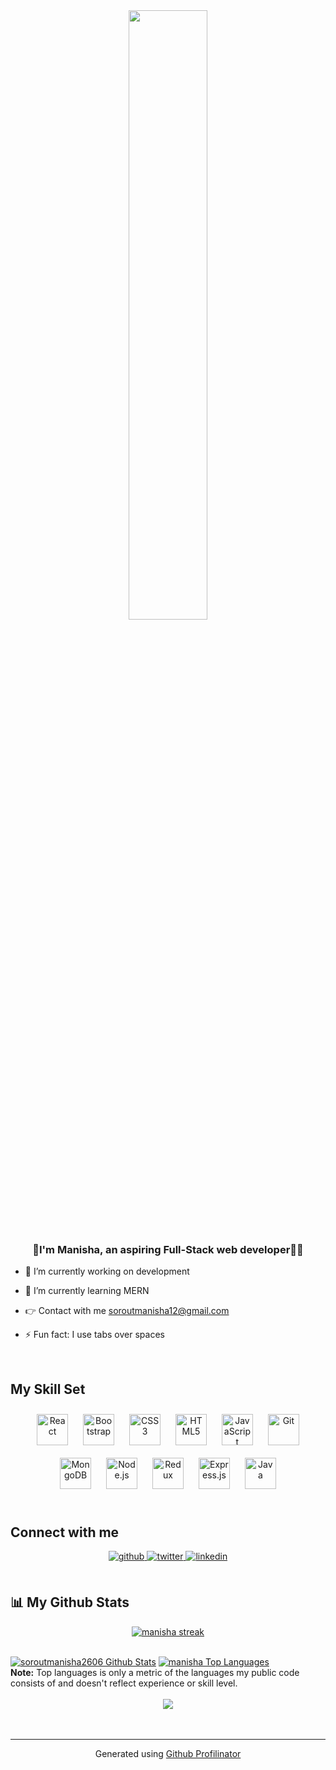 <div align="center">      
<img  src="https://camo.githubusercontent.com/5ff9182d12e799168a3bb67b88df7388ae08ede3/68747470733a2f2f6d69726f2e6d656469756d2e636f6d2f6d61782f3837352f312a7164415731546a434e353768316c6275757a766368672e676966" align="center" style="width: 50%"/>    
</div>


###  <div align="center">👋I'm Manisha, an aspiring Full-Stack web developer👩‍💻</div>
  

- 🔭 I’m currently working on development    

- 🌱 I’m currently learning MERN  

- 👉 Contact with me soroutmanisha12@gmail.com

- ⚡ Fun fact: I use tabs over spaces   

<br/>

## My Skill Set  

<div>
<div align="center">  
<a href="https://reactjs.org/" target="_blank"><img style="margin: 10px" src="https://profilinator.rishav.dev/skills-assets/react-original-wordmark.svg" alt="React" height="50" /></a>  
<a href="https://getbootstrap.com/docs/3.4/javascript/" target="_blank"><img style="margin: 10px" src="https://profilinator.rishav.dev/skills-assets/bootstrap-plain.svg" alt="Bootstrap" height="50" /></a>  
<a href="https://www.w3schools.com/css/" target="_blank"><img style="margin: 10px" src="https://profilinator.rishav.dev/skills-assets/css3-original-wordmark.svg" alt="CSS3" height="50" /></a>  
<a href="https://en.wikipedia.org/wiki/HTML5" target="_blank"><img style="margin: 10px" src="https://profilinator.rishav.dev/skills-assets/html5-original-wordmark.svg" alt="HTML5" height="50" /></a>  
<a href="https://www.javascript.com/" target="_blank"><img style="margin: 10px" src="https://profilinator.rishav.dev/skills-assets/javascript-original.svg" alt="JavaScript" height="50" /></a>  
  <a href="https://github.com/" target="_blank"><img style="margin: 10px" src="https://profilinator.rishav.dev/skills-assets/git-scm-icon.svg" alt="Git" height="50" /></a>  
<a href="https://www.mongodb.com/" target="_blank"><img style="margin: 10px" src="https://profilinator.rishav.dev/skills-assets/mongodb-original-wordmark.svg" alt="MongoDB" height="50" /></a>  
<a href="https://nodejs.org/" target="_blank"><img style="margin: 10px" src="https://profilinator.rishav.dev/skills-assets/nodejs-original-wordmark.svg" alt="Node.js" height="50" /></a>  
<a href="https://redux.js.org/" target="_blank"><img style="margin: 10px" src="https://profilinator.rishav.dev/skills-assets/redux-original.svg" alt="Redux" height="50" /></a>  
<a href="https://expressjs.com/" target="_blank"><img style="margin: 10px" src="https://profilinator.rishav.dev/skills-assets/express-original-wordmark.svg" alt="Express.js" height="50" /></a>  
<a href="https://www.java.com/" target="_blank"><img style="margin: 10px" src="https://profilinator.rishav.dev/skills-assets/java-original-wordmark.svg" alt="Java" height="50" /></a> 
</div>
</div> 

<br/> 

## Connect with me  
<div align="center">
<a href="https://github.com/soroutmanisha2606" target="_blank">
<img src=https://img.shields.io/badge/github-%2324292e.svg?&style=for-the-badge&logo=github&logoColor=white alt=github style="margin-bottom: 5px;" />
</a>
<a href="https://twitter.com/soroutmanisha" target="_blank">
<img src=https://img.shields.io/badge/twitter-%2300acee.svg?&style=for-the-badge&logo=twitter&logoColor=white alt=twitter style="margin-bottom: 5px;" />
</a>
<a href="https://linkedin.com/in/manisha-sorout-b965231b5" target="_blank">
<img src=https://img.shields.io/badge/linkedin-%231E77B5.svg?&style=for-the-badge&logo=linkedin&logoColor=white alt=linkedin style="margin-bottom: 5px;" />
</a>  
</div> 
<br/>  

## 📊 My Github Stats
  <p align="center">
    <a href="https://github.com/soroutmanisha2606/github-readme-streak-stats">
        <img title="🔥 Get streak stats for your profile at git.io/streak-stats" alt="manisha streak" src="https://github-readme-streak-stats.herokuapp.com/?user=soroutmanisha2606&theme=black-ice&hide_border=true&stroke=0000&background=060A0CD0"/>
    </a>
</p>
  <br/>
      <a href="https://github.com/soroutmanisha2606/github-readme-stats"><img alt="soroutmanisha2606  Github Stats" src="https://github-readme-stats.vercel.app/api?username=soroutmanisha2606&show_icons=true&count_private=true&theme=react&hide_border=true&bg_color=0D1117" /></a>
  <a href="https://github.com/soroutmanisha2606/github-readme-stats"><img alt="manisha  Top Languages" src="https://github-readme-stats.vercel.app/api/top-langs/?username=soroutmanisha2606&langs_count=8&count_private=true&layout=compact&theme=react&hide_border=true&bg_color=0D1117" /></a>
  <br/>
  <b>Note:</b> Top languages is only a metric of the languages my public code consists of and doesn't reflect experience or skill level.

<br/>
<br/>  



<div align="center">
<img src="https://komarev.com/ghpvc/?username=soroutmanisha2606&&style=flat-square" align="center" />
</div>  
  

<br/> 
<div align="center"></div>
<br />


-----
<div align="center">Generated using <a href="https://profilinator.rishav.dev/" target="_blank">Github Profilinator</a></div>
